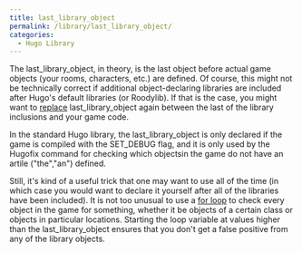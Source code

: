 ```yaml
---
title: last_library_object
permalink: /library/last_library_object/
categories: 
  - Hugo Library
---
```


The last_library_object, in theory, is the last object before actual game objects (your rooms, characters, etc.) are defined.  Of course, this might not be technically correct if additional object-declaring libraries are included after Hugo's default libraries (or Roodylib).  If that is the case, you might want to [replace](guts/replace) last_library_object again between the last of the library inclusions and your game code.

In the standard Hugo library, the last_library_object is only declared if the game is compiled with the SET_DEBUG flag, and it is only used by the Hugofix command for checking which objectsin the game do not have an artile ("the","an") defined.

Still, it's kind of a useful trick that one may want to use all of the time (in which case you would want to declare it yourself after all of the libraries have been included).  It is not too unusual to use a [for loop](loops/for) to check every object in the game for something, whether it be objects of a certain class or objects in particular locations.  Starting the loop variable at values higher than the last_library_object ensures that you don't get a false positive from any of the library objects.
